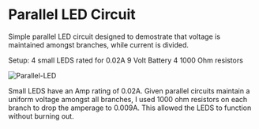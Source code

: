 # Parallel LED Circuit
Simple parallel LED circuit designed to demostrate that voltage is maintained amongst branches, while current is divided. 

Setup:
4 small LEDS rated for 0.02A
9 Volt Battery
4 1000 Ohm resistors

![Parallel-LED](https://github.com/user-attachments/assets/b10980d9-6426-4b2c-b946-7c75ab4057a1)

Small LEDS have an Amp rating of 0.02A. Given parallel circuits maintain a uniform voltage amongst all branches, I used 1000 ohm resistors on each branch to drop the amperage to 0.009A. This allowed the LEDS to function without burning out.
